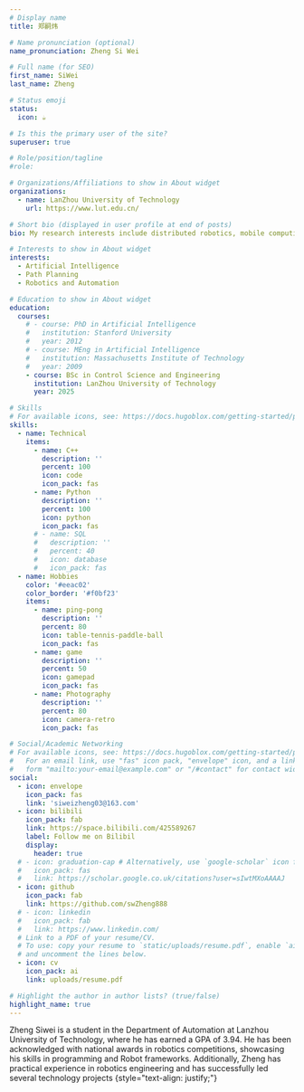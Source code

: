 ```yaml
---
# Display name
title: 郑嗣炜

# Name pronunciation (optional)
name_pronunciation: Zheng Si Wei

# Full name (for SEO)
first_name: SiWei 
last_name: Zheng

# Status emoji
status:
  icon: ☕️

# Is this the primary user of the site?
superuser: true

# Role/position/tagline
#role:  

# Organizations/Affiliations to show in About widget
organizations:
  - name: LanZhou University of Technology
    url: https://www.lut.edu.cn/

# Short bio (displayed in user profile at end of posts)
bio: My research interests include distributed robotics, mobile computing and programmable matter.

# Interests to show in About widget
interests:
  - Artificial Intelligence
  - Path Planning 
  - Robotics and Automation

# Education to show in About widget
education:
  courses:
    # - course: PhD in Artificial Intelligence
    #   institution: Stanford University
    #   year: 2012
    # - course: MEng in Artificial Intelligence
    #   institution: Massachusetts Institute of Technology
    #   year: 2009
    - course: BSc in Control Science and Engineering
      institution: LanZhou University of Technology
      year: 2025

# Skills
# For available icons, see: https://docs.hugoblox.com/getting-started/page-builder/#icons
skills:
  - name: Technical
    items:
      - name: C++
        description: ''
        percent: 100
        icon: code
        icon_pack: fas
      - name: Python
        description: ''
        percent: 100
        icon: python
        icon_pack: fas
      # - name: SQL
      #   description: ''
      #   percent: 40
      #   icon: database
      #   icon_pack: fas
  - name: Hobbies
    color: '#eeac02'
    color_border: '#f0bf23'
    items:
      - name: ping-pong
        description: ''
        percent: 80
        icon: table-tennis-paddle-ball
        icon_pack: fas
      - name: game
        description: ''
        percent: 50
        icon: gamepad
        icon_pack: fas
      - name: Photography
        description: ''
        percent: 80
        icon: camera-retro
        icon_pack: fas

# Social/Academic Networking
# For available icons, see: https://docs.hugoblox.com/getting-started/page-builder/#icons
#   For an email link, use "fas" icon pack, "envelope" icon, and a link in the
#   form "mailto:your-email@example.com" or "/#contact" for contact widget.
social:
  - icon: envelope
    icon_pack: fas
    link: 'siweizheng03@163.com'
  - icon: bilibili
    icon_pack: fab
    link: https://space.bilibili.com/425589267
    label: Follow me on Bilibil
    display:
      header: true
  # - icon: graduation-cap # Alternatively, use `google-scholar` icon from `ai` icon pack
  #   icon_pack: fas
  #   link: https://scholar.google.co.uk/citations?user=sIwtMXoAAAAJ
  - icon: github
    icon_pack: fab
    link: https://github.com/swZheng888
  # - icon: linkedin
  #   icon_pack: fab
  #   link: https://www.linkedin.com/
  # Link to a PDF of your resume/CV.
  # To use: copy your resume to `static/uploads/resume.pdf`, enable `ai` icons in `params.yaml`,
  # and uncomment the lines below.
  - icon: cv
    icon_pack: ai
    link: uploads/resume.pdf

# Highlight the author in author lists? (true/false)
highlight_name: true
---
```


Zheng Siwei is a student in the Department of Automation at Lanzhou University of Technology, where he has earned a GPA of 3.94. He has been acknowledged with national awards in robotics competitions, showcasing his skills in programming and Robot frameworks. Additionally, Zheng has practical experience in robotics engineering and has successfully led several technology projects
{style="text-align: justify;"}
